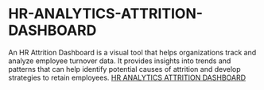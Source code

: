 # HR-ANALYTICS-ATTRITION-DASHBOARD
An HR Attrition Dashboard is a visual tool that helps organizations track and analyze employee turnover data. It provides insights into trends and patterns that can help identify potential causes of attrition and develop strategies to retain employees.
<a href = "https://public.tableau.com/app/profile/rohit.gusain/viz/HRANALYTICSATTRITIONDASHBOARD_16926055275600/Dashboard1"> HR ANALYTICS ATTRITION DASHBOARD</a>
